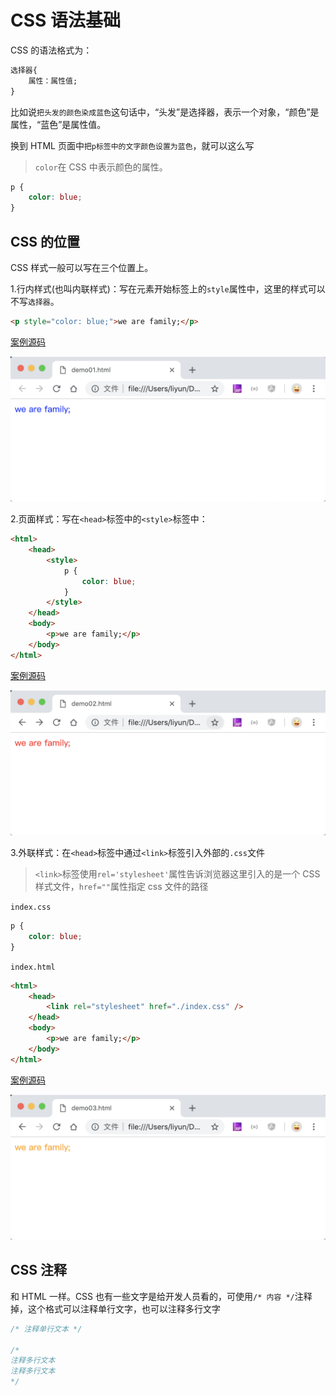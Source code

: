 # CSS 语法基础

CSS 的语法格式为：

```css
选择器{
    属性：属性值;
}
```

比如说`把头发的颜色染成蓝色`这句话中，“头发”是选择器，表示一个对象，“颜色”是属性，“蓝色”是属性值。

换到 HTML 页面中`把p标签中的文字颜色设置为蓝色`，就可以这么写

> `color`在 CSS 中表示颜色的属性。

```css
p {
    color: blue;
}
```

## CSS 的位置

CSS 样式一般可以写在三个位置上。

1.行内样式(也叫内联样式)：写在元素开始标签上的`style`属性中，这里的样式可以不写`选择器`。

```html
<p style="color: blue;">we are family;</p>
```

[案例源码](./demo/demo01.html)

![](./images/01.png)

2.页面样式：写在`<head>`标签中的`<style>`标签中：

```html
<html>
    <head>
        <style>
            p {
                color: blue;
            }
        </style>
    </head>
    <body>
        <p>we are family;</p>
    </body>
</html>
```

[案例源码](./demo/demo02.html)

![](./images/02.png)

3.外联样式：在`<head>`标签中通过`<link>`标签引入外部的`.css`文件

> `<link>`标签使用`rel='stylesheet'`属性告诉浏览器这里引入的是一个 CSS 样式文件，`href=""`属性指定 css 文件的路径

`index.css`

```css
p {
    color: blue;
}
```

`index.html`

```html
<html>
    <head>
        <link rel="stylesheet" href="./index.css" />
    </head>
    <body>
        <p>we are family;</p>
    </body>
</html>
```

[案例源码](./demo/demo03.html)

![](./images/03.png)

## CSS 注释

和 HTML 一样。CSS 也有一些文字是给开发人员看的，可使用`/* 内容 */`注释掉，这个格式可以注释单行文字，也可以注释多行文字

```css
/* 注释单行文本 */

/* 
注释多行文本
注释多行文本 
*/
```
